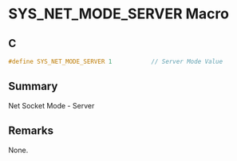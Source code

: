 # SYS_NET_MODE_SERVER Macro

## C

```c
#define SYS_NET_MODE_SERVER 1			// Server Mode Value

```

## Summary

Net Socket Mode - Server  

## Remarks

None. 


